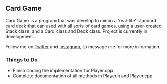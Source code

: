 ## Card Game

Card Game is a program that was develop to mimic a 'real-life' standard card deck that can used with all sorts of card games, using a user-created Stack class, and a Card class and Deck class. Project is currently in development... 

Follow me on [Twitter](https://twitter.com/sero_dev) and [Instagram](https://instagram.com/sero_dev), to message me for more information.

### Things to Do
- Finish coding the implementation for Player.cpp
- Complete documentation of all methods in Player.h and Player.cpp
